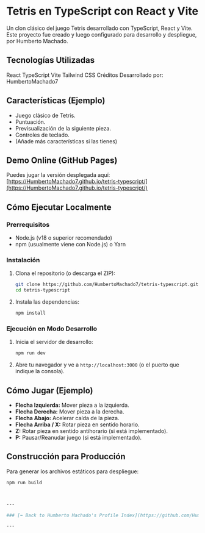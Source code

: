 
# Tetris en TypeScript con React y Vite

Un clon clásico del juego Tetris desarrollado con TypeScript, React y Vite.
Este proyecto fue creado y luego configurado para desarrollo y despliegue, por Humberto Machado.

## Tecnologías Utilizadas
React
TypeScript
Vite
Tailwind CSS
Créditos
Desarrollado por: HumbertoMachado7

## Características (Ejemplo)
*   Juego clásico de Tetris.
*   Puntuación.
*   Previsualización de la siguiente pieza.
*   Controles de teclado.
*   (Añade más características si las tienes)

## Demo Online (GitHub Pages)

Puedes jugar la versión desplegada aquí:
[https://HumbertoMachado7.github.io/tetris-typescript/](https://HumbertoMachado7.github.io/tetris-typescript/)

## Cómo Ejecutar Localmente

### Prerrequisitos
*   Node.js (v18 o superior recomendado)
*   npm (usualmente viene con Node.js) o Yarn

### Instalación
1.  Clona el repositorio (o descarga el ZIP):
    ```bash
    git clone https://github.com/HumbertoMachado7/tetris-typescript.git
    cd tetris-typescript
    ```
2.  Instala las dependencias:
    ```bash
    npm install
    ```

### Ejecución en Modo Desarrollo
1.  Inicia el servidor de desarrollo:
    ```bash
    npm run dev
    ```
2.  Abre tu navegador y ve a `http://localhost:3000` (o el puerto que indique la consola).

## Cómo Jugar (Ejemplo)
*   **Flecha Izquierda:** Mover pieza a la izquierda.
*   **Flecha Derecha:** Mover pieza a la derecha.
*   **Flecha Abajo:** Acelerar caída de la pieza.
*   **Flecha Arriba / X:** Rotar pieza en sentido horario.
*   **Z:** Rotar pieza en sentido antihorario (si está implementado).
*   **P:** Pausar/Reanudar juego (si está implementado).

## Construcción para Producción
Para generar los archivos estáticos para despliegue:
```bash
npm run build



---

### [⬅️ Back to Humberto Machado's Profile Index](https://github.com/HumbertoMachado7)

---